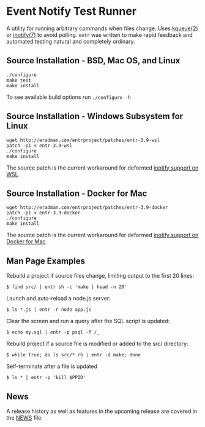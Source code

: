 Event Notify Test Runner
========================

A utility for running arbitrary commands when files change. Uses [kqueue(2)] or
[inotify(7)] to avoid polling.  `entr` was written to make rapid feedback and
automated testing natural and completely ordinary.

Source Installation - BSD, Mac OS, and Linux
--------------------------------------------

    ./configure
    make test
    make install

To see available build options run `./configure -h`

Source Installation - Windows Subsystem for Linux
-------------------------------------------------

    wget http://eradman.com/entrproject/patches/entr-3.9-wsl
    patch -p1 < entr-3.9-wsl
    ./configure
    make install

The source patch is the current workaround for deformed [inotify
support on WSL](https://github.com/Microsoft/BashOnWindows/issues/2507).

Source Installation - Docker for Mac
------------------------------------

    wget http://eradman.com/entrproject/patches/entr-3.9-docker
    patch -p1 < entr-3.9-docker
    ./configure
    make install

The source patch is the current workaround for deformed [inotify
support on Docker for Mac](https://github.com/docker/for-mac/issues/896).

Man Page Examples
-----------------

Rebuild a project if source files change, limiting output to the first 20 lines:

    $ find src/ | entr sh -c 'make | head -n 20'

Launch and auto-reload a node.js server:

    $ ls *.js | entr -r node app.js

Clear the screen and run a query after the SQL script is updated:

    $ echo my.sql | entr -p psql -f /_

Rebuild project if a source file is modified or added to the src/ directory:

    $ while true; do ls src/*.rb | entr -d make; done

Self-terminate after a file is updated

    $ ls * | entr -p 'kill $PPID'

News
----

A release history as well as features in the upcoming release are covered in the
[NEWS] file.

[kqueue(2)]: http://man.openbsd.org/kqueue.2
[inotify(7)]: http://man.he.net/?section=all&topic=inotify
[NEWS]: https://raw.githubusercontent.com/eradman/entr/master/NEWS
